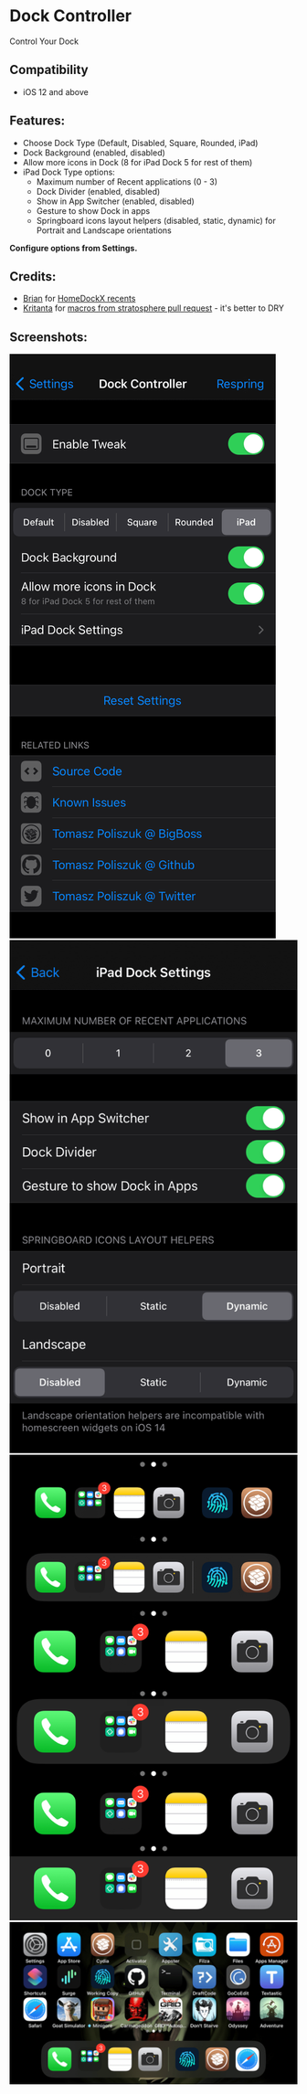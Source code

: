 # Dock Controller
Control Your Dock

## Compatibility
* iOS 12 and above

## Features:
* Choose Dock Type (Default, Disabled, Square, Rounded, iPad)
* Dock Background (enabled, disabled)
* Allow more icons in Dock (8 for iPad Dock 5 for rest of them)
* iPad Dock Type options:
	* Maximum number of Recent applications (0 - 3)
	* Dock Divider (enabled, disabled)
	* Show in App Switcher (enabled, disabled)
	* Gesture to show Dock in apps
	* Springboard icons layout helpers (disabled, static, dynamic) for Portrait and Landscape orientations

**Configure options from Settings.**

## Credits:
* [Brian](https://github.com/brian9206/) for [HomeDockX recents](https://github.com/brian9206/HomeDockX/blob/a22752377e18586941be57dbbb496a9d2d9fac07/src/Dock.xm#L66-L69)
* [Kritanta](https://github.com/KritantaDev) for [macros from stratosphere pull request](https://github.com/Samgisaninja/stratosphere/pull/1#pullrequestreview-542780232) - it's better to DRY

## Screenshots:
![settings](screenshots/dockcontroller1.png)
![settings](screenshots/dockcontroller2.png)
![screenshot](screenshots/dockcontroller3.png)
![landscape](screenshots/dockcontroller4.png)

